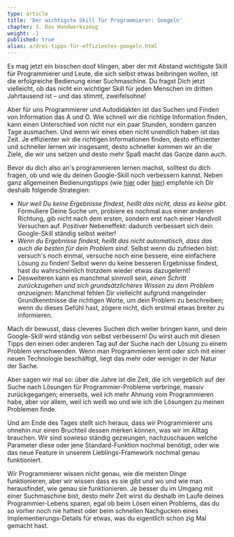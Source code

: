 ```yaml
---
type: article
title: 'Der wichtigste Skill für Programmierer: Googeln'
chapter: 3. Das Handwerkszeug
weight: -1
published: true
alias: a/drei-tipps-für-effizientes-googeln.html
---
```


Es mag jetzt ein bisschen doof klingen, aber der mit Abstand wichtigste Skill für Programmierer und Leute, die sich selbst etwas beibringen wollen, ist die erfolgreiche Bedienung einer Suchmaschine. Du fragst Dich jetzt vielleicht, ob das nicht ein wichtiger Skill für jeden Menschen im dritten Jahrtausend ist – und das stimmt, zweifelsohne!

Aber für uns Programmierer und Autodidakten ist das Suchen und Finden von Information das A und O. Wie schnell wir die richtige Information finden, kann einen Unterschied von nicht nur ein paar Stunden, sondern ganzen Tage ausmachen. Und wenn wir eines eben nicht unendlich haben ist das Zeit. Je effizienter wir die richtigen Informationen finden, desto effizienter und schneller lernen wir insgesamt, desto schneller kommen wir an die Ziele, die wir uns setzen und desto mehr Spaß macht das Ganze dann auch.

Bevor du dich also an's programmieren lernen machst, solltest du dich fragen, ob und wie du deinen Google-Skill noch verbessern kannst. Neben ganz allgemeinen Bedienungstipps (wie [hier](https://www.lifehack.org/articles/technology/20-tips-use-google-search-efficiently.html) oder [hier](http://www.informit.com/articles/article.aspx?p=1315437)) empfehle ich Dir deshalb folgende Strategien:

- _Nur weil Du keine Ergebnisse findest, heißt das nicht, dass es keine gibt_. Formuliere Deine Suche um, probiere es nochmal aus einer anderen Richtung, gib nicht nach dem ersten, sondern erst nach einer Handvoll Versuchen auf. Positiver Nebeneffekt: dadurch verbessert sich dein Google-Skill ständig selbst weiter!
- _Wenn du Ergebnisse findest, heißt das nicht automatisch, dass das auch die besten für dein Problem sind_. Selbst wenn du zufrieden bist: versuch's noch einmal, versuche noch eine bessere, eine einfachere Lösung zu finden! Selbst wenn du keine besseren Ergebnisse findest, hast du wahrscheinlich trotzdem wieder etwas dazugelernt!
- Desweiteren kann es manchmal sinnvoll sein, _einen Schritt zurückzugehen und sich grundsätzlicheres Wissen zu dem Problem anzueignen_: Manchmal fehlen Dir vielleicht aufgrund mangelnder Grundkenntnisse die richtigen Worte, um dein Problem zu beschreiben; wenn du dieses Gefühl hast, zögere nicht, dich erstmal etwas breiter zu informieren.

Mach dir bewusst, dass cleveres Suchen dich weiter bringen kann, und dein Google-Skill wird ständig von selbst verbessern! Du wirst auch mit diesen Tipps den einen oder anderen Tag auf der Suche nach der Lösung zu einem Problem verschwenden. Wenn man Programmieren lernt oder sich mit einer neuen Technologie beschäftigt, liegt das mehr oder weniger in der Natur der Sache.

Aber sagen wir mal so: über die Jahre ist die Zeit, die ich vergeblich auf der Suche nach Lösungen für Programmier-Probleme verbringe, massiv zurückgegangen; einerseits, weil ich mehr Ahnung vom Programmieren habe, aber vor allem, weil ich weiß wo und wie ich die Lösungen zu meinen Problemen finde.

Und am Ende des Tages stellt sich heraus, dass wir Programmierer uns ohnehin nur einen Bruchteil dessen merken können, was wir im Alltag brauchen. Wir sind sowieso ständig gezwungen, nachzuschauen welche Parameter diese oder jene Standard-Funktion nochmal benötigt, oder wie das neue Feature in unserem Lieblings-Framework nochmal genau funktioniert.

Wir Programmierer wissen nicht genau, wie die meisten Dinge funktionieren, aber wir wissen dass es sie gibt und wo und wie man herausfindet, wie genau sie funktionieren. Je besser du im Umgang mit einer Suchmaschine bist, desto mehr Zeit wirst du deshalb im Laufe deines Programmier-Lebens sparen, egal ob beim Lösen einen Problems, das du so vorher noch nie hattest oder beim schnellen Nachgucken eines Implementierungs-Details für etwas, was du eigentlich schon zig Mal gemacht hast.

<img src="https://vg09.met.vgwort.de/na/c9f02b0098754ffc9314a7ea5aa9b7d4" width="1" height="1" alt="">
